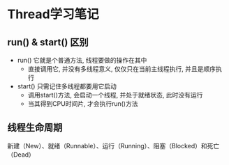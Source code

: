 # Thread学习笔记

## run() & start() 区别
- run() 它就是个普通方法, 线程要做的操作在其中
    - 直接调用它, 并没有多线程意义, 仅仅只在当前主线程执行, 并且是顺序执行
- start() 只需记住多线程都要用它启动
    - 调用start()方法, 会启动一个线程, 并处于就绪状态, 此时没有运行
    - 当其得到CPU时间片, 才会执行run()方法
    
## 线程生命周期
新建（New）、就绪（Runnable）、运行（Running）、阻塞（Blocked）和死亡（Dead）
